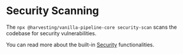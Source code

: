 # Security Scanning
The `npx @harvesting/vanilla-pipeline-core security-scan` scans the codebase for security vulnerabilities. 

You can read more about the built-in [Security](../developer_guides/security.md) functionalities.